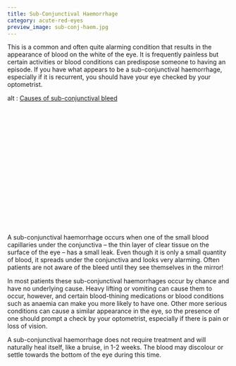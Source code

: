 ```yaml
---
title: Sub-Conjunctival Haemorrhage
category: acute-red-eyes
preview_image: sub-conj-haem.jpg
---
```


<div class="employee-heading">
<p>This is a common and often quite alarming condition that results in the appearance of blood on the white of the eye. It is frequently painless but certain activities or blood conditions can predispose someone to having an episode. If you have what appears to be a sub-conjunctival haemorrhage, especially if it is recurrent, you should have your eye checked by your optometrist.</p>
</div>

<div class="myWrapper" style="position: relative; padding-bottom: 56.25%; height: 0;"><!--[if IE]><iframe frameborder="0" type="text/html" src="https://2689-2347.captiv8online.com/animations/embed/one/u-o-u-o-u-t-l-l-d?player_width=100%&player_height=100%&site_company_language=34&autostart=false" width="100%" height="100%" style="position:absolute;top:0;left:0;width:100%;height:100%;"></iframe><![endif]--><!--[if !IE]> <--><object data="https://2689-2347.captiv8online.com/animations/embed/one/u-o-u-o-u-t-l-l-d?player_width=100%&player_height=100%&site_company_language=34&autostart=false" type="text/html" width="100%" height="100%" style="position:absolute;top:0;left:0;width:100%;height:100%;">  alt : <a href="https://2689-2347.captiv8online.com/animations/embed/one/u-o-u-o-u-t-l-l-d?player_width=100%&player_height=100%&site_company_language=34&autostart=false">Causes of sub-conjunctival bleed</a></object><!--> <![endif]--></div>

<br>

A sub-conjunctival haemorrhage occurs when one of the small blood capillaries under the conjunctiva – the thin layer of clear tissue on the surface of the eye – has a small leak. Even though it is only a small quantity of blood, it spreads under the conjunctiva and looks very alarming. Often patients are not aware of the bleed until they see themselves in the mirror!

In most patients these sub-conjunctival haemorrhages occur by chance and have no underlying cause. Heavy lifting or vomiting can cause them to occur, however, and certain blood-thining medications or blood conditions such as anaemia can make you more likely to have one. Other more serious conditions can cause a similar appearance in the eye, so the presence of one should prompt a check by your optometrist, especially if there is pain or loss of vision.

A sub-conjunctival haemorrhage does not require treatment and will naturally heal itself, like a bruise, in 1-2 weeks. The blood may discolour or settle towards the bottom of the eye during this time.
